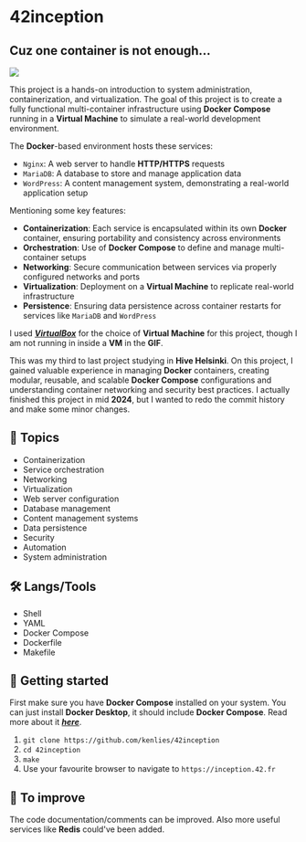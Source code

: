 # 42inception

## Cuz one container is not enough...

![](media/inception.gif)

This project is a hands-on introduction to system administration, containerization, and virtualization. The goal of this project is to create a fully functional multi-container infrastructure using **Docker Compose** running in a **Virtual Machine** to simulate a real-world development environment.

The **Docker**-based environment hosts these services:
  - ```Nginx```: A web server to handle **HTTP/HTTPS** requests
  - ```MariaDB```: A database to store and manage application data
  - ```WordPress```: A content management system, demonstrating a real-world application setup

Mentioning some key features:
  - **Containerization**: Each service is encapsulated within its own **Docker** container, ensuring portability and consistency across environments
  - **Orchestration**: Use of **Docker Compose** to define and manage multi-container setups
  - **Networking**: Secure communication between services via properly configured networks and ports
  - **Virtualization**: Deployment on a **Virtual Machine** to replicate real-world infrastructure
  - **Persistence**: Ensuring data persistence across container restarts for services like ```MariaDB``` and ```WordPress```

I used ***[VirtualBox](https://en.wikipedia.org/wiki/VirtualBox)*** for the choice of **Virtual Machine** for this project, though I am not running in inside a **VM** in the **GIF**.

This was my third to last project studying in **Hive Helsinki**. On this project, I gained valuable experience in managing **Docker** containers, creating modular, reusable, and scalable **Docker Compose** configurations and understanding container networking and security best practices.
I actually finished this project in mid **2024**, but I wanted to redo the commit history and make some minor changes.

## 📖 Topics
  - Containerization
  - Service orchestration
  - Networking
  - Virtualization
  - Web server configuration
  - Database management
  - Content management systems
  - Data persistence
  - Security
  - Automation
  - System administration

## 🛠️ Langs/Tools
  - Shell
  - YAML
  - Docker Compose
  - Dockerfile
  - Makefile

## 🦉 Getting started

First make sure you have **Docker Compose** installed on your system. You can just install **Docker Desktop**, it should include **Docker Compose**.
Read more about it ***[here](https://docs.docker.com/compose/install/)***.

  1. ```git clone https://github.com/kenlies/42inception```
  2. ```cd 42inception```
  3. ```make```
  4. Use your favourite browser to navigate to ```https://inception.42.fr```

## 🔨 To improve

The code documentation/comments can be improved. Also more useful services like **Redis** could've been added.

